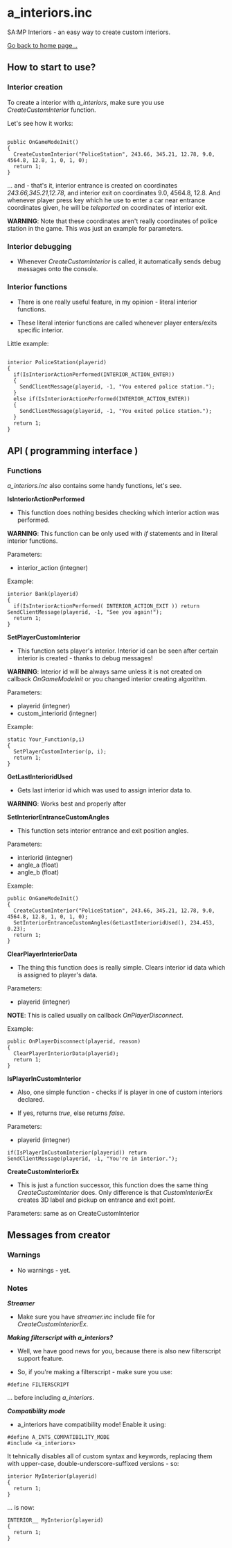 # a_interiors.inc
SA:MP Interiors - an easy way to create custom interiors.

[Go back to home page...](README.md)

## How to start to use?

### Interior creation

To create a interior with *a_interiors*, make sure you use *CreateCustomInterior* function.

Let's see how it works:

```pawn

public OnGameModeInit()
{
  CreateCustomInterior("PoliceStation", 243.66, 345.21, 12.78, 9.0, 4564.8, 12.8, 1, 0, 1, 0);
  return 1;
}

```

... and - that's it, interior entrance is created on coordinates *243.66,345.21,12.78*, and interior exit on coordinates 9.0, 4564.8, 12.8. And whenever player press key which he use to enter a car near entrance coordinates given, he will be *teleported* on coordinates of interior exit.

**WARNING**: Note that these coordinates aren't really coordinates of police station in the game. This was just an example for parameters.

### Interior debugging

- Whenever *CreateCustomInterior* is called, it automatically sends debug messages onto the console.

### Interior functions

- There is one really useful feature, in my opinion - literal interior functions.

- These literal interior functions are called whenever player enters/exits specific interior.

Little example:

```pawn

interior PoliceStation(playerid)
{
  if(IsInteriorActionPerformed(INTERIOR_ACTION_ENTER))
  {
    SendClientMessage(playerid, -1, "You entered police station.");
  }
  else if(IsInteriorActionPerformed(INTERIOR_ACTION_ENTER))
  {
    SendClientMessage(playerid, -1, "You exited police station.");
  }
  return 1;
}

```

## API ( programming interface )

### Functions

*a_interiors.inc* also contains some handy functions, let's see.

**IsInteriorActionPerformed**

- This function does nothing besides checking which interior action was performed.

**WARNING**: This function can be only used with *if* statements and in literal interior functions.

Parameters:

   - interior_action (integner)
  
Example:

```pawn
interior Bank(playerid)
{
  if(IsInteriorActionPerformed( INTERIOR_ACTION_EXIT )) return SendClientMessage(playerid, -1, "See you again!");
  return 1;
}
```
**SetPlayerCustomInterior**

- This function sets player's interior. Interior id can be seen after certain interior is created - thanks to debug messages!

**WARNING**: Interior id will be always same unless it is not created on callback *OnGameModeInit* or you changed interior creating algorithm.

Parameters:

  - playerid (integner)
  - custom_interiorid (integner) 

Example:

```pawn
static Your_Function(p,i)
{
  SetPlayerCustomInterior(p, i);
  return 1;
}
```
**GetLastInterioridUsed**

- Gets last interior id which was used to assign interior data to.

**WARNING**: Works best and properly after

**SetInteriorEntranceCustomAngles**

- This function sets interior entrance and exit position angles.

Parameters:

  - interiorid (integner)
  - angle_a (float)
  - angle_b (float)

Example:

```pawn
public OnGameModeInit()
{
  CreateCustomInterior("PoliceStation", 243.66, 345.21, 12.78, 9.0, 4564.8, 12.8, 1, 0, 1, 0);
  SetInteriorEntranceCustomAngles(GetLastInterioridUsed(), 234.453, 0.23);
  return 1;
}
```
**ClearPlayerInteriorData**

- The thing this function does is really simple. Clears interior id data which is assigned to player's data.

Parameters:
 
 - playerid (integner)

**NOTE**: This is called usually on callback *OnPlayerDisconnect*.

Example:

```pawn
public OnPlayerDisconnect(playerid, reason)
{
  ClearPlayerInteriorData(playerid);
  return 1;
}
```
**IsPlayerInCustomInterior**

- Also, one simple function - checks if is player in one of custom interiors declared.

- If yes, returns *true*, else returns *false*.

Parameters:

  - playerid (integner)

```pawn
if(IsPlayerInCustomInterior(playerid)) return SendClientMessage(playerid, -1, "You're in interior.");
```

**CreateCustomInteriorEx**

- This is just a function successor, this function does the same thing *CreateCustomInterior* does. Only difference is that *CustomInteriorEx* creates 3D label and pickup on entrance and exit point.

Parameters: same as on CreateCustomInterior

## Messages from creator

### Warnings

- No warnings - yet.

### Notes

***Streamer***

- Make sure you have *streamer.inc* include file for *CreateCustomInteriorEx*.

***Making filterscript with a_interiors?***
- Well, we have good news for you, because there is also new filterscript support feature. 

- So, if you're making a filterscript - make sure you use:

```pawn
#define FILTERSCRIPT
```
... before including *a_interiors*.

***Compatibility mode***
- a_interiors have compatibility mode! Enable it using:

```pawn
#define A_INTS_COMPATIBILITY_MODE
#include <a_interiors>
```
It tehnically disables all of custom syntax and keywords, replacing them with upper-case, double-underscore-suffixed versions - so:

```pawn
interior MyInterior(playerid)
{
  return 1;
}
```
... is now:

```pawn
INTERIOR__ MyInterior(playerid)
{
  return 1;
}
```
